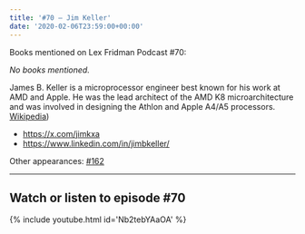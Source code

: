 ```yaml
---
title: '#70 – Jim Keller'
date: '2020-02-06T23:59:00+00:00'
---
```


Books mentioned on Lex Fridman Podcast #70:

*No books mentioned.*

<!--more-->

James B. Keller is a microprocessor engineer best known for his work at AMD and Apple. He was the lead architect of the AMD K8 microarchitecture and was involved in designing the Athlon and Apple A4/A5 processors. <a href="https://en.wikipedia.org/wiki/Jim_Keller_(engineer" target="_blank">Wikipedia</a>)

- <a href="https://x.com/jimkxa" target="_blank">https://x.com/jimkxa</a>
- <a href="https://www.linkedin.com/in/jimbkeller/" target="_blank">https://www.linkedin.com/in/jimbkeller/</a>

Other appearances: [\#162](/162-jim-keller/)

- - - - - -

## Watch or listen to episode #70

{% include youtube.html id='Nb2tebYAaOA' %}